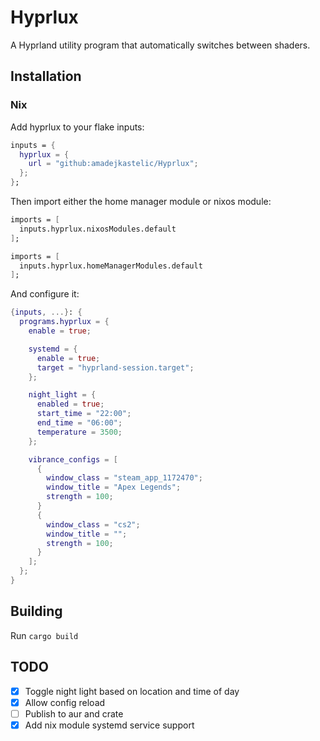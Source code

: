 # Hyprlux

A Hyprland utility program that automatically switches between shaders.

## Installation

### Nix
Add hyprlux to your flake inputs:
```nix
inputs = {
  hyprlux = {
    url = "github:amadejkastelic/Hyprlux";
  };
};
```
Then import either the home manager module or nixos module:
```nix
imports = [
  inputs.hyprlux.nixosModules.default
];
```
```nix
imports = [
  inputs.hyprlux.homeManagerModules.default
];
```
And configure it:
```nix
{inputs, ...}: {
  programs.hyprlux = {
    enable = true;

    systemd = {
      enable = true;
      target = "hyprland-session.target";
    };

    night_light = {
      enabled = true;
      start_time = "22:00";
      end_time = "06:00";
      temperature = 3500;
    };

    vibrance_configs = [
      {
        window_class = "steam_app_1172470";
        window_title = "Apex Legends";
        strength = 100;
      }
      {
        window_class = "cs2";
        window_title = "";
        strength = 100;
      }
    ];
  };
}
```
## Building
Run `cargo build`

## TODO
- [x] Toggle night light based on location and time of day
- [x] Allow config reload
- [ ] Publish to aur and crate
- [x] Add nix module systemd service support
